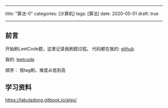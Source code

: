 
---
title: "算法-0"
categories: [计算机]
tags: [算法]
date: 2020-05-01
draft: true

---

## 前言
开始刷LeetCode题，这里记录我刷题过程。
代码都在我的: [github](https://github.com/HeisenbergV/algo)

我的: [leetcode](https://leetcode-cn.com/u/heisenbergv/)

顺序： 按tag刷，难度从低到高

## 学习资料

https://labuladong.gitbook.io/algo/




